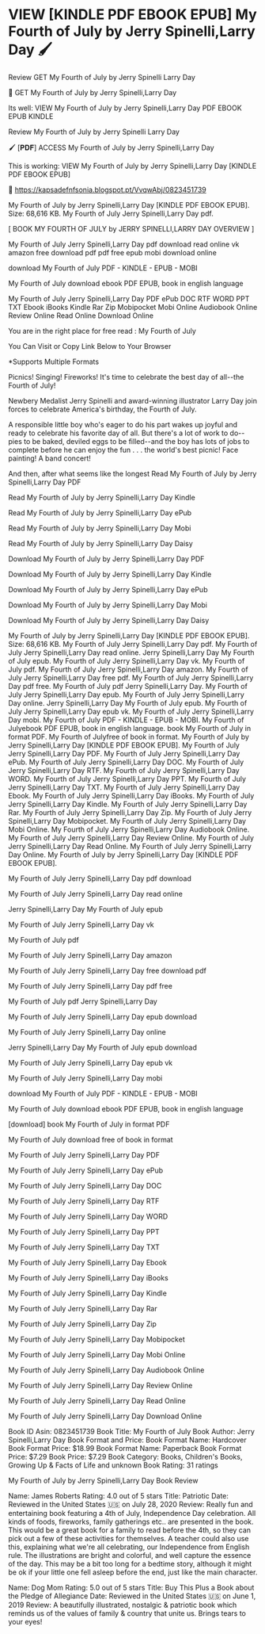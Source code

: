 # VIEW [KINDLE PDF EBOOK EPUB] My Fourth of July by Jerry Spinelli,Larry Day 🖌️
Review GET My Fourth of July by Jerry Spinelli Larry Day

📒 GET My Fourth of July by Jerry Spinelli,Larry Day

Its well: VIEW My Fourth of July by Jerry Spinelli,Larry Day PDF EBOOK EPUB KINDLE


Review My Fourth of July by Jerry Spinelli Larry Day

🖌️ [𝐏𝐃𝐅] ACCESS My Fourth of July by Jerry Spinelli,Larry Day

This is working: VIEW My Fourth of July by Jerry Spinelli,Larry Day [KINDLE PDF EBOOK EPUB]



📢 https://kapsadefnfsonia.blogspot.pt/VvqwAbj/0823451739



My Fourth of July by Jerry Spinelli,Larry Day [KINDLE PDF EBOOK EPUB]. Size: 68,616 KB. My Fourth of July Jerry Spinelli,Larry Day pdf.

[ BOOK MY FOURTH OF JULY by JERRY SPINELLI,LARRY DAY OVERVIEW ]

My Fourth of July Jerry Spinelli,Larry Day pdf download read online vk amazon free download pdf pdf free epub mobi download online

download My Fourth of July PDF - KINDLE - EPUB - MOBI

My Fourth of July download ebook PDF EPUB, book in english language

My Fourth of July Jerry Spinelli,Larry Day PDF ePub DOC RTF WORD PPT TXT Ebook iBooks Kindle Rar Zip Mobipocket Mobi Online Audiobook Online Review Online Read Online Download Online

You are in the right place for free read : My Fourth of July

You Can Visit or Copy Link Below to Your Browser

*Supports Multiple Formats

Picnics! Singing! Fireworks! It's time to celebrate the best day of all--the Fourth of July!

Newbery Medalist Jerry Spinelli and award-winning illustrator Larry Day join forces to celebrate America's birthday, the Fourth of July.

A responsible little boy who's eager to do his part wakes up joyful and ready to celebrate his favorite day of all. But there's a lot of work to do--pies to be baked, deviled eggs to be filled--and the boy has lots of jobs to complete before he can enjoy the fun . . . the world's best picnic! Face painting! A band concert!

And then, after what seems like the longest
Read My Fourth of July by Jerry Spinelli,Larry Day PDF

Read My Fourth of July by Jerry Spinelli,Larry Day Kindle

Read My Fourth of July by Jerry Spinelli,Larry Day ePub

Read My Fourth of July by Jerry Spinelli,Larry Day Mobi

Read My Fourth of July by Jerry Spinelli,Larry Day Daisy

Download My Fourth of July by Jerry Spinelli,Larry Day PDF

Download My Fourth of July by Jerry Spinelli,Larry Day Kindle

Download My Fourth of July by Jerry Spinelli,Larry Day ePub

Download My Fourth of July by Jerry Spinelli,Larry Day Mobi

Download My Fourth of July by Jerry Spinelli,Larry Day Daisy

My Fourth of July by Jerry Spinelli,Larry Day [KINDLE PDF EBOOK EPUB]. Size: 68,616 KB. My Fourth of July Jerry Spinelli,Larry Day pdf. My Fourth of July Jerry Spinelli,Larry Day read online. Jerry Spinelli,Larry Day My Fourth of July epub. My Fourth of July Jerry Spinelli,Larry Day vk. My Fourth of July pdf. My Fourth of July Jerry Spinelli,Larry Day amazon. My Fourth of July Jerry Spinelli,Larry Day free pdf. My Fourth of July Jerry Spinelli,Larry Day pdf free. My Fourth of July pdf Jerry Spinelli,Larry Day. My Fourth of July Jerry Spinelli,Larry Day epub. My Fourth of July Jerry Spinelli,Larry Day online. Jerry Spinelli,Larry Day My Fourth of July epub. My Fourth of July Jerry Spinelli,Larry Day epub vk. My Fourth of July Jerry Spinelli,Larry Day mobi. My Fourth of July PDF - KINDLE - EPUB - MOBI. My Fourth of Julyebook PDF EPUB, book in english language. book My Fourth of July in format PDF. My Fourth of Julyfree of book in format. My Fourth of July by Jerry Spinelli,Larry Day [KINDLE PDF EBOOK EPUB]. My Fourth of July Jerry Spinelli,Larry Day PDF. My Fourth of July Jerry Spinelli,Larry Day ePub. My Fourth of July Jerry Spinelli,Larry Day DOC. My Fourth of July Jerry Spinelli,Larry Day RTF. My Fourth of July Jerry Spinelli,Larry Day WORD. My Fourth of July Jerry Spinelli,Larry Day PPT. My Fourth of July Jerry Spinelli,Larry Day TXT. My Fourth of July Jerry Spinelli,Larry Day Ebook. My Fourth of July Jerry Spinelli,Larry Day iBooks. My Fourth of July Jerry Spinelli,Larry Day Kindle. My Fourth of July Jerry Spinelli,Larry Day Rar. My Fourth of July Jerry Spinelli,Larry Day Zip. My Fourth of July Jerry Spinelli,Larry Day Mobipocket. My Fourth of July Jerry Spinelli,Larry Day Mobi Online. My Fourth of July Jerry Spinelli,Larry Day Audiobook Online. My Fourth of July Jerry Spinelli,Larry Day Review Online. My Fourth of July Jerry Spinelli,Larry Day Read Online. My Fourth of July Jerry Spinelli,Larry Day Online. My Fourth of July by Jerry Spinelli,Larry Day [KINDLE PDF EBOOK EPUB].

My Fourth of July Jerry Spinelli,Larry Day pdf download

My Fourth of July Jerry Spinelli,Larry Day read online

Jerry Spinelli,Larry Day My Fourth of July epub

My Fourth of July Jerry Spinelli,Larry Day vk

My Fourth of July pdf

My Fourth of July Jerry Spinelli,Larry Day amazon

My Fourth of July Jerry Spinelli,Larry Day free download pdf

My Fourth of July Jerry Spinelli,Larry Day pdf free

My Fourth of July pdf Jerry Spinelli,Larry Day

My Fourth of July Jerry Spinelli,Larry Day epub download

My Fourth of July Jerry Spinelli,Larry Day online

Jerry Spinelli,Larry Day My Fourth of July epub download

My Fourth of July Jerry Spinelli,Larry Day epub vk

My Fourth of July Jerry Spinelli,Larry Day mobi

download My Fourth of July PDF - KINDLE - EPUB - MOBI

My Fourth of July download ebook PDF EPUB, book in english language

[download] book My Fourth of July in format PDF

My Fourth of July download free of book in format

My Fourth of July Jerry Spinelli,Larry Day PDF

My Fourth of July Jerry Spinelli,Larry Day ePub

My Fourth of July Jerry Spinelli,Larry Day DOC

My Fourth of July Jerry Spinelli,Larry Day RTF

My Fourth of July Jerry Spinelli,Larry Day WORD

My Fourth of July Jerry Spinelli,Larry Day PPT

My Fourth of July Jerry Spinelli,Larry Day TXT

My Fourth of July Jerry Spinelli,Larry Day Ebook

My Fourth of July Jerry Spinelli,Larry Day iBooks

My Fourth of July Jerry Spinelli,Larry Day Kindle

My Fourth of July Jerry Spinelli,Larry Day Rar

My Fourth of July Jerry Spinelli,Larry Day Zip

My Fourth of July Jerry Spinelli,Larry Day Mobipocket

My Fourth of July Jerry Spinelli,Larry Day Mobi Online

My Fourth of July Jerry Spinelli,Larry Day Audiobook Online

My Fourth of July Jerry Spinelli,Larry Day Review Online

My Fourth of July Jerry Spinelli,Larry Day Read Online

My Fourth of July Jerry Spinelli,Larry Day Download Online

Book ID Asin: 0823451739
Book Title: My Fourth of July
Book Author: Jerry Spinelli,Larry Day
Book Format and Price:
Book Format Name: Hardcover
Book Format Price: $18.99
Book Format Name: Paperback
Book Format Price: $7.29
Book Price: $7.29
Book Category: Books, Children's Books, Growing Up & Facts of Life and unknown
Book Rating: 31 ratings

My Fourth of July by Jerry Spinelli,Larry Day Book Review

Name: James Roberts
Rating: 4.0 out of 5 stars
Title: Patriotic
Date: Reviewed in the United States 🇺🇸 on July 28, 2020
Review: Really fun and entertaining book featuring a 4th of July, Independence Day celebration. All kinds of foods, fireworks, family gatherings etc.. are presented in the book. This would be a great book for a family to read before the 4th, so they can pick out a few of these activities for themselves. A teacher could also use this, explaining what we're all celebrating, our Independence from English rule. The illustrations are bright and colorful, and well capture the essence of the day. This may be a bit too long for a bedtime story, although it might be ok if your little one fell asleep before the end, just like the main character.

Name: Dog Mom
Rating: 5.0 out of 5 stars
Title: Buy This Plus a Book about the Pledge of Allegiance
Date: Reviewed in the United States 🇺🇸 on June 1, 2019
Review: A beautifully illustrated, nostalgic & patriotic book which reminds us of the values of family & country that unite us. Brings tears to your eyes!
